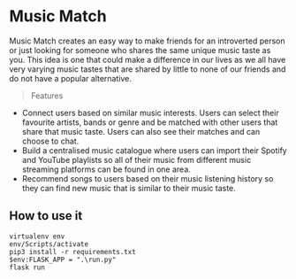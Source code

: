# Music Match

Music Match creates an easy way to make friends for an introverted person or just looking for someone who shares the same unique music taste as you. This idea is one that could make a difference in our lives as we all have very varying music tastes that are shared by little to none of our friends and do not have a popular alternative.

> Features

- Connect users based on similar music interests. Users can select their favourite artists, bands or genre and be matched with other users that share that music taste. Users can also see their matches and can choose to chat.
- Build a centralised music catalogue where users can import their Spotify and YouTube playlists so all of their music from different music streaming platforms can be found in one area.
- Recommend songs to users based on their music listening history so they can find new music that is similar to their music taste.

## How to use it

```
virtualenv env
env/Scripts/activate
pip3 install -r requirements.txt
$env:FLASK_APP = ".\run.py"
flask run
```

